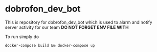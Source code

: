 # dobrofon_dev_bot
This is repository for dobrofon_dev_bot which is used to alarm and notify server activity for our team
**DO NOT FORGET ENV FILE WITH**

To run simply do
```
docker-compose build && docker-compose up
```
